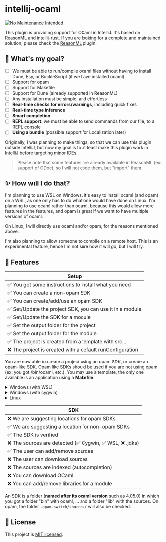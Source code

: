 # intellij-ocaml

[![No Maintenance Intended](http://unmaintained.tech/badge.svg)](http://unmaintained.tech/)

This plugin is providing support for OCaml in IntelliJ. It's based on ReasonML and intellij-rust. If you are looking for a complete and maintained solution, please check the [ReasonML](https://github.com/giraud/reasonml-idea-plugin) plugin.

## 🎯 What's my goal?

* [ ] We must be able to run/compile ocaml files without having to install Dune, Esy, or BuckleScript (if we have installed ocaml)
* [ ] Support for opam
* [ ] Support for Makefile
* [ ] Support for Dune (already supported in ReasonML)
* [ ] Any installation must be simple, and effortless
* [ ] **Real-time checks for errors/warnings**, including quick fixes
* [ ] **Real-time type inference**
* [ ] **Smart completion**
* [ ] **REPL support**: we must be able to send commands from our file, to a REPL console
* [ ] **Using a bundle** (possible support for Localization later)

Originally, I was planning to make things, so that we can use this plugin outside IntelliJ, but now my goal is to at least make this plugin work in IntelliJ before targeting minor IDEs.

> Please note that some features are already available in ReasonML (ex: support of ODoc), so I will not code them, but "import" them.

## ✨ How will I do that?

I'm planning to use WSL on Windows. It's easy to install ocaml (and opam) on a WSL, as one only has to do what one would have done on Linux. I'm planning to use ocaml rather than ocaml, because this would allow more features in the features, and opam is great if we want to have multiple versions of ocaml.

On Linux, I will directly use ocaml and/or opam, for the reasons mentioned above.

I'm also planning to allow someone to compile on a remote host. This is an experimental feature, hence I'm not sure how it will go, but I will try.

## 🚀 Features

| Setup                                                    |
|----------------------------------------------------------|
| ✅ You got some instructions to install what you need     |
| ✅ You can create a non-opam SDK                          |
| ✅ You can create/add/use an opam SDK                     |
| ✅ Set/Update the project SDK, you can use it in a module |
| ✅ Set/Update the SDK for a module                        |
| ✅ Set the output folder for the project                  |
| ✅ Set the output folder for the module                   |
| ✅ The project is created from a template with src...     |
| ❌ The project is created with a default runConfiguration |

You are now able to create a project using an opam SDK, or create an opam-like SDK. Opam like SDKs should be used if you are not using opam (ex: you got /bin/ocaml, etc.). You may use a template, the only one available is an application using a <b>Makefile</b>.

<details>
<summary>Windows (with WSL)</summary>

On Windows, you may use a WSL (ex: Windows Store > Debian), then follows the instruction for Linux users
</details>

<details>
<summary>Windows (with cygwin)</summary>

Download [cygwin](https://cygwin.com/install.html). In the installer, you will have to pick some packages to install. Select "full" and pick **ocaml**, or **opam** (recommended)

* `opam`
* `make`
* `wget`
* `curl`
* `tar`
* `libclang`
* `mingw[...]clang` (pick the one according to your OS)

To install new versions of OCaml, run `Cygwin.bat` (you can't in a PowerShell), then call `òpam switch create 4.12.0`.

Ensure that `C:/cygwin64/bin` is in the path. If you open a PowerShell, and write `ocaml` and the command is working, then you are good.
</details>

<details>
<summary>Linux</summary>

You may not use `apt-get`, please use your distribution package manager if this is not working.

* **ocaml**: `sudo apt-get install ocaml`
* **opam** (recommended): `sudo apt-get install opam` then, you may use `òpam switch create 4.12.0` to install `ocaml 4.12.0`
</details>

| SDK                                                   |
|-------------------------------------------------------|
| ❌ We are suggesting locations for opam SDKs           |
| ✅ We are suggesting a location for non-opam SDKs      |
| ✅ The SDK is verified                                 |
| ❌ The sources are detected (✅ Cygwin, ✅ WSL, ❌ .jdks) |
| ✅ The user can add/remove sources                     |
| ❌ The user can download sources                       |
| ❌ The sources are indexed (autocompletion)            |
| ❌ You can download OCaml                              |
| ❌ You can add/remove libraries for a module           |

An SDK is a folder (**named after its ocaml version** such as 4.05.0) in which you got a folder "bin" with ocaml, ... and a folder "lib" with the sources. On opam, the folder `.opam-switch/sources/` will also be checked.

## 📄 License

This project is [MIT licensed](LICENSE).